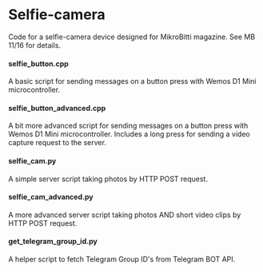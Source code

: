 Selfie-camera
=======

Code for a selfie-camera device designed for MikroBitti magazine. See MB 11/16 for details.

#### selfie_button.cpp
A basic script for sending messages on a button press with Wemos D1 Mini microcontroller.

#### selfie_button_advanced.cpp
A bit more advanced script for sending messages on a button press with Wemos D1 Mini microcontroller. Includes a long press for sending a video capture request to the server.

#### selfie_cam.py
A simple server script taking photos by HTTP POST request.

#### selfie_cam_advanced.py
A more advanced server script taking photos AND short video clips by HTTP POST request.

#### get_telegram_group_id.py
A helper script to fetch Telegram Group ID's from Telegram BOT API.
